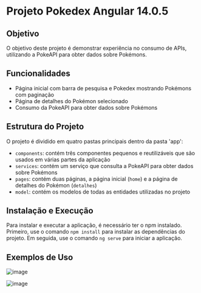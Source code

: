 # Projeto Pokedex Angular 14.0.5

## Objetivo
O objetivo deste projeto é demonstrar experiência no consumo de APIs, utilizando a PokeAPI para obter dados sobre Pokémons.

## Funcionalidades
- Página inicial com barra de pesquisa e Pokedex mostrando Pokémons com paginação
- Página de detalhes do Pokémon selecionado
- Consumo da PokeAPI para obter dados sobre Pokémons

## Estrutura do Projeto
O projeto é dividido em quatro pastas principais dentro da pasta 'app':
- `components`: contém três componentes pequenos e reutilizáveis que são usados em várias partes da aplicação
- `services`: contém um serviço que consulta a PokeAPI para obter dados sobre Pokémons
- `pages`: contém duas páginas, a página inicial (`home`) e a página de detalhes do Pokémon (`detalhes`)
- `model`: contém os modelos de todas as entidades utilizadas no projeto

## Instalação e Execução
Para instalar e executar a aplicação, é necessário ter o npm instalado. Primeiro, use o comando `npm install` para instalar as dependências do projeto. Em seguida, use o comando `ng serve` para iniciar a aplicação.

## Exemplos de Uso

  ![image](https://github.com/kevinDRibeiro/pokedex/assets/79545839/839414b2-6a54-4756-a968-156247976083)

![image](https://github.com/kevinDRibeiro/pokedex/assets/79545839/1a3b3348-56a2-4416-bda0-44dfbd4663e2)
